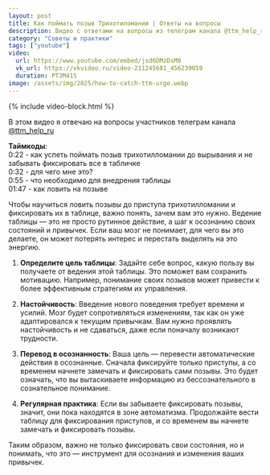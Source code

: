 ```yaml
---
layout: post
title: Как поймать позыв Трихотиломании | Ответы на вопросы 
description: Видео с ответами на вопросы из телеграм канала @ttm_help_ru
category: "Советы и практики"
tags: ["youtube"]
video:
  url: https://www.youtube.com/embed/jsd6DMzDsM0
  vk_url: https://vkvideo.ru/video-211245681_456239059
  duration: PT3M41S
image: /assets/img/2025/how-to-catch-ttm-urge.webp
---
```


{% include video-block.html %}

В этом видео я отвечаю на вопросы участников телеграм канала <a href="https://t.me/ttm_help_ru" rel="nofollow" target="_blank">@ttm_help_ru</a>  

**Таймкоды**:   
0:22 - как успеть поймать позыв трихотилломании до вырывания и не забывать фиксировать все в табличке  
0:32 - для чего мне это?  
0:55 - что необходимо для внедрения таблицы  
01:47 - как ловить на позыве

Чтобы научиться ловить позывы до приступа трихотилломании и фиксировать их в таблице, важно понять, зачем вам это нужно. Ведение таблицы — это не просто рутинное действие, а шаг к осознанию своих состояний и привычек. Если ваш мозг не понимает, для чего вы это делаете, он может потерять интерес и перестать выделять на это энергию.

1. **Определите цель таблицы**: Задайте себе вопрос, какую пользу вы получаете от ведения этой таблицы. Это поможет вам сохранить мотивацию. Например, понимание своих позывов может привести к более эффективным стратегиям их управления.

2. **Настойчивость**: Введение нового поведения требует времени и усилий. Мозг будет сопротивляться изменениям, так как он уже адаптировался к текущим привычкам. Вам нужно проявлять настойчивость и не сдаваться, даже если поначалу возникают трудности.

3. **Перевод в осознанность**: Ваша цель — перевести автоматические действия в осознанные. Сначала фиксируйте только приступы, а со временем начнете замечать и фиксировать сами позывы. Это будет означать, что вы вытаскиваете информацию из бессознательного в сознательное понимание.

4. **Регулярная практика**: Если вы забываете фиксировать позывы, значит, они пока находятся в зоне автоматизма. Продолжайте вести таблицу для фиксирования приступов, и со временем вы начнете замечать и фиксировать позывы.

Таким образом, важно не только фиксировать свои состояния, но и понимать, что это — инструмент для осознания и изменения ваших привычек.